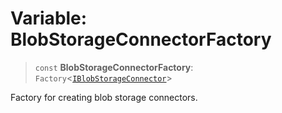 # Variable: BlobStorageConnectorFactory

> `const` **BlobStorageConnectorFactory**: `Factory`\<[`IBlobStorageConnector`](../interfaces/IBlobStorageConnector.md)\>

Factory for creating blob storage connectors.
